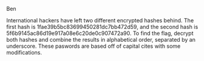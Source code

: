 Ben

International hackers have left two different encrypted hashes behind. The first hash is 1fae39b5bc83699450281dc7bb472d59, and the second hash is 5f6b9145ac86d19e917a08e6c20de0c907472a90. To find the flag, decrypt both hashes and combine the results in alphabetical order, separated by an underscore. These paswords are based off of capital cites with some modifications.
